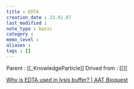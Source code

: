 ```yaml
---
title : EDTA
creation_date : 23.02.07
last_modified :
note_type : basic
category :
memo_level :
aliases : 
tags : []
---
```


Parent : [[_KnowledgeParticle]]
Drived from : [[]]

[Why is EDTA used in lysis buffer? | AAT Bioquest](https://www.aatbio.com/resources/faq-frequently-asked-questions/Why-is-EDTA-used-in-lysis-buffer)
